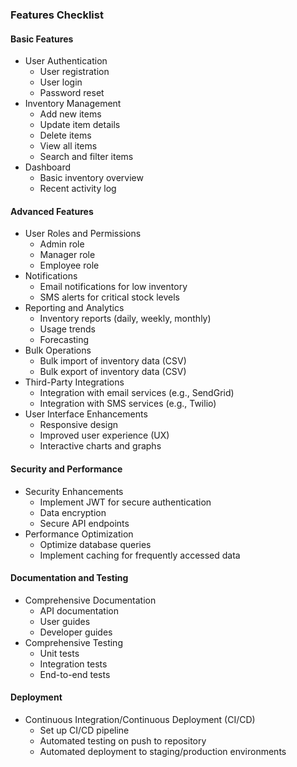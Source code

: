 ### **Features Checklist**
#### **Basic Features**
- User Authentication
  - User registration
  - User login
  - Password reset
- Inventory Management
  - Add new items
  - Update item details
  - Delete items
  - View all items
  - Search and filter items
- Dashboard
  - Basic inventory overview
  - Recent activity log

#### **Advanced Features**
- User Roles and Permissions
  - Admin role
  - Manager role
  - Employee role
- Notifications
  - Email notifications for low inventory
  - SMS alerts for critical stock levels
- Reporting and Analytics
  - Inventory reports (daily, weekly, monthly)
  - Usage trends
  - Forecasting
- Bulk Operations
  - Bulk import of inventory data (CSV)
  - Bulk export of inventory data (CSV)
- Third-Party Integrations
  - Integration with email services (e.g., SendGrid)
  - Integration with SMS services (e.g., Twilio)
- User Interface Enhancements
  - Responsive design
  - Improved user experience (UX)
  - Interactive charts and graphs

#### **Security and Performance**
- Security Enhancements
  - Implement JWT for secure authentication
  - Data encryption
  - Secure API endpoints
- Performance Optimization
  - Optimize database queries
  - Implement caching for frequently accessed data

#### **Documentation and Testing**
- Comprehensive Documentation
  - API documentation
  - User guides
  - Developer guides
- Comprehensive Testing
  - Unit tests
  - Integration tests
  - End-to-end tests
  
#### **Deployment**
- Continuous Integration/Continuous Deployment (CI/CD)
  - Set up CI/CD pipeline
  - Automated testing on push to repository
  - Automated deployment to staging/production environments
